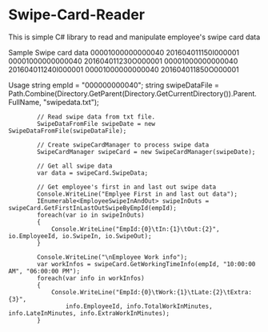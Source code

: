 # Swipe-Card-Reader
This is simple C# library to read and manipulate employee's swipe card data

Sample Swipe card data
00001000000000040 201604011150I000001
00001000000000040 201604011230O000001
00001000000000040 201604011240I000001
00001000000000040 201604011850O000001


Usage
            string empId = "000000000040";
            string swipeDataFile = Path.Combine(Directory.GetParent(Directory.GetCurrentDirectory()).Parent.FullName, "swipedata.txt");

            // Read swipe data from txt file.
            SwipeDataFromFile swipeDate = new SwipeDataFromFile(swipeDataFile);

            // Create swipeCardManager to process swipe data
            SwipeCardManager swipeCard = new SwipeCardManager(swipeDate);

            // Get all swipe data
            var data = swipeCard.SwipeData;

            // Get employee's first in and last out swipe data
            Console.WriteLine("Emplyee First in and last out data");
            IEnumerable<EmployeeSwipeInAndOut> swipeInOuts = swipeCard.GetFirstInLastOutSwipeByEmpId(empId);
            foreach(var io in swipeInOuts)
            {
                Console.WriteLine("EmpId:{0}\tIn:{1}\tOut:{2}", io.EmployeeId, io.SwipeIn, io.SwipeOut);
            }

            Console.WriteLine("\nEmployee Work info");
            var workInfos = swipeCard.GetWorkingTimeInfo(empId, "10:00:00 AM", "06:00:00 PM");
            foreach(var info in workInfos)
            {
                Console.WriteLine("EmpId:{0}\tWork:{1}\tLate:{2}\tExtra:{3}",
                    info.EmployeeId, info.TotalWorkInMinutes, info.LateInMinutes, info.ExtraWorkInMinutes);
            }
